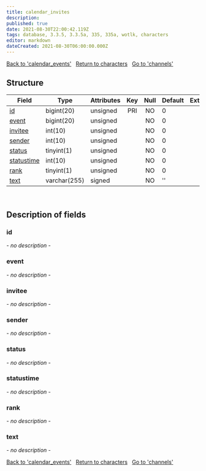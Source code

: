```yaml
---
title: calendar_invites
description: 
published: true
date: 2021-08-30T22:00:42.119Z
tags: database, 3.3.5, 3.3.5a, 335, 335a, wotlk, characters
editor: markdown
dateCreated: 2021-08-30T06:00:00.000Z
---
```


<a href="https://trinitycore.info/en/database/335/characters/calendar_events" class="mt-5 v-btn v-btn--depressed v-btn--flat v-btn--outlined theme--light v-size--default darkblue--text text--lighten-3"><span class="v-btn__content"><i aria-hidden="true" class="v-icon notranslate v-icon--left mdi mdi-arrow-left theme--light"></i><span>Back to 'calendar_events'</span></span></a>&nbsp;&nbsp;&nbsp;<a href="https://trinitycore.info/en/database/335/characters/home" class="mt-5 v-btn v-btn--depressed v-btn--flat v-btn--outlined theme--light v-size--default darkblue--text text--lighten-3"><span class="v-btn__content"><i aria-hidden="true" class="v-icon notranslate v-icon--left mdi mdi-home-outline theme--light"></i><span>Return to characters</span></span></a>&nbsp;&nbsp;&nbsp;<a href="https://trinitycore.info/en/database/335/characters/channels" class="mt-5 v-btn v-btn--depressed v-btn--flat v-btn--outlined theme--light v-size--default darkblue--text text--lighten-3"><span class="v-btn__content"><span>Go to 'channels'</span><i aria-hidden="true" class="v-icon notranslate v-icon--right mdi mdi-arrow-right theme--light"></i></span></a>

## Structure

| Field | Type | Attributes | Key | Null | Default | Extra | Comment |
| --- | --- | --- | :---: | :---: | --- | --- | --- |
| [id](#id) | bigint(20) | unsigned | PRI | NO | 0 |  |  |
| [event](#event) | bigint(20) | unsigned |  | NO | 0 |  |  |
| [invitee](#invitee) | int(10) | unsigned |  | NO | 0 |  |  |
| [sender](#sender) | int(10) | unsigned |  | NO | 0 |  |  |
| [status](#status) | tinyint(1) | unsigned |  | NO | 0 |  |  |
| [statustime](#statustime) | int(10) | unsigned |  | NO | 0 |  |  |
| [rank](#rank) | tinyint(1) | unsigned |  | NO | 0 |  |  |
| [text](#text) | varchar(255) | signed |  | NO | '' |  |  |
&nbsp;
## Description of fields

### id
*- no description -*
&nbsp;

### event
*- no description -*
&nbsp;

### invitee
*- no description -*
&nbsp;

### sender
*- no description -*
&nbsp;

### status
*- no description -*
&nbsp;

### statustime
*- no description -*
&nbsp;

### rank
*- no description -*
&nbsp;

### text
*- no description -*
&nbsp;

<a href="https://trinitycore.info/en/database/335/characters/calendar_events" class="mt-5 v-btn v-btn--depressed v-btn--flat v-btn--outlined theme--light v-size--default darkblue--text text--lighten-3"><span class="v-btn__content"><i aria-hidden="true" class="v-icon notranslate v-icon--left mdi mdi-arrow-left theme--light"></i><span>Back to 'calendar_events'</span></span></a>&nbsp;&nbsp;&nbsp;<a href="https://trinitycore.info/en/database/335/characters/home" class="mt-5 v-btn v-btn--depressed v-btn--flat v-btn--outlined theme--light v-size--default darkblue--text text--lighten-3"><span class="v-btn__content"><i aria-hidden="true" class="v-icon notranslate v-icon--left mdi mdi-home-outline theme--light"></i><span>Return to characters</span></span></a>&nbsp;&nbsp;&nbsp;<a href="https://trinitycore.info/en/database/335/characters/channels" class="mt-5 v-btn v-btn--depressed v-btn--flat v-btn--outlined theme--light v-size--default darkblue--text text--lighten-3"><span class="v-btn__content"><span>Go to 'channels'</span><i aria-hidden="true" class="v-icon notranslate v-icon--right mdi mdi-arrow-right theme--light"></i></span></a>

